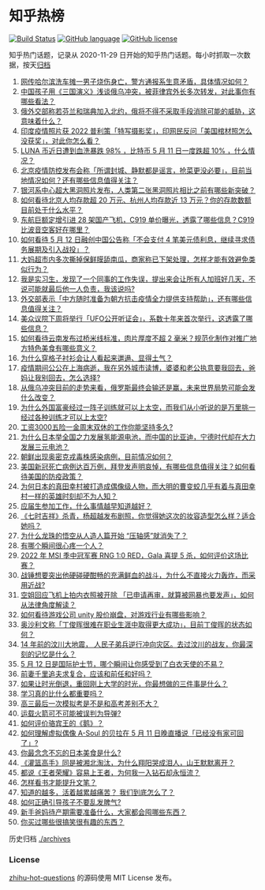 # 知乎热榜
[![Build Status](https://github.com/ToWeLong/zhihu-hot-questions/workflows/CI/badge.svg)](https://github.com/ToWeLong/zhihu-hot-questions/actions)
[![GitHub language](https://img.shields.io/badge/language-golang-orange.svg)](https://golang.org/)
[![GitHub license](https://img.shields.io/github/license/ToWeLong/zhihu-hot-questions)](https://github.com/ToWeLong/zhihu-hot-questions/blob/main/LICENSE)

知乎热门话题，记录从 2020-11-29 日开始的知乎热门话题。每小时抓取一次数据，按天[归档](./archives)

<!-- BEGIN -->

1. [网传哈尔滨洗车摊一男子烧伤身亡，警方通报系生意矛盾，具体情况如何？](https://www.zhihu.com/question/532498361)
1. [中国孩子用《三国演义》浅谈俄乌冲突，被菲律宾外长多次转发，对此事你有哪些看法？](https://www.zhihu.com/question/532436193)
1. [俄外交部称若芬兰和瑞典加入北约，俄将不得不采取手段消除可能的威胁，这意味着什么？](https://www.zhihu.com/question/532512031)
1. [印度疫情照片获 2022 普利策「特写摄影奖」，印网民反问「美国棺材照怎么没获奖」，对此你怎么看？](https://www.zhihu.com/question/532319690)
1. [LUNA 币近日遭到血洗暴跌 98% ，比特币 5 月 11 日一度跌超 10% ，什么情况？](https://www.zhihu.com/question/532404450)
1. [北京疫情防控发布会称「所谓封城、静默都是谣言，抢菜更没必要」，目前当地情况如何？还有哪些信息值得关注？](https://www.zhihu.com/question/532505800)
1. [银河系中心超大黑洞照片发布，人类第二张黑洞照片相比之前有哪些新突破？](https://www.zhihu.com/question/530632972)
1. [如何看待北京人均存款超 20 万元、杭州人均存款近 13 万元？你的存款数额目前处于什么水平？](https://www.zhihu.com/question/532362180)
1. [东航巨额定增引进 28 架国产飞机，C919 单价曝光，透露了哪些信息？C919比波音空客好在哪里？](https://www.zhihu.com/question/532324692)
1. [如何看待 5 月 12 日融创中国公告称「不会支付 4 笔美元债利息，继续寻求债务展期及引入战投」？](https://www.zhihu.com/question/532441826)
1. [大妈超市内多次撕掉保鲜膜舔南瓜，商家称已下架处理，怎样才能有效避免类似行为？](https://www.zhihu.com/question/532395839)
1. [我是实习生，发现了一个同事的工作失误，提出来会让所有人加班好几天，不说可能就最后他一人负责，我该说吗?](https://www.zhihu.com/question/532171623)
1. [外交部表示「中方随时准备为朝方抗击疫情全力提供支持帮助」，还有哪些信息值得关注？](https://www.zhihu.com/question/532484087)
1. [美众议院下周将举行「UFO公开听证会」，系数十年来首次举行，这透露了哪些信息？](https://www.zhihu.com/question/532281306)
1. [如何看待云南发布过桥米线标准，肉片厚度不超 2 毫米？规范化制作对推广地方特色美食有哪些意义？](https://www.zhihu.com/question/532337584)
1. [为什么穿格子衬衫会让人看起来邋遢、显得土气？](https://www.zhihu.com/question/23344717)
1. [疫情期间公公在上海病逝，我在另外城市读博，婆婆和老公执意要我回去，爸妈让我别回去，怎么选择?](https://www.zhihu.com/question/526429805)
1. [从俄乌冲突目前的走势来看，俄罗斯最终会输还是赢，未来世界局势可能会发什么改变？](https://www.zhihu.com/question/532332544)
1. [为什么外国富豪经过一阵子训练就可以上太空，而我们从小听说的是万里挑一经过各种训练才可以上太空?](https://www.zhihu.com/question/527114023)
1. [工资3000五险一金周末双休的工作你能坚持多久?](https://www.zhihu.com/question/452432398)
1. [为什么日本举全国之力发展氢能源电池，而中国的比亚迪，宁德时代却在大力发展三元电池？](https://www.zhihu.com/question/271987417)
1. [朝鲜出现奥密克戎毒株感染病例，目前情况如何？](https://www.zhihu.com/question/532392528)
1. [美国新冠死亡病例达百万例，拜登发声明哀悼，有哪些信息值得关注？如何看待美国的防疫政策？](https://www.zhihu.com/question/532523235)
1. [为何日本的真田幸村被打造成偶像级人物，而大明的曹变蛟几乎有着与真田幸村一样的英雄时刻却不为人知？](https://www.zhihu.com/question/532048260)
1. [应届生参加工作，什么事情越早知道越好？](https://www.zhihu.com/question/407372614)
1. [《七时吉祥》杀青，杨超越发布剧照，你觉得她这次的妆容造型怎么样？适合她吗？](https://www.zhihu.com/question/532122550)
1. [为什么龙珠的悟空从人造人篇开始  “压轴感”就消失了？](https://www.zhihu.com/question/305197702)
1. [有哪个瞬间很心疼一个人？](https://www.zhihu.com/question/310111773)
1. [2022 年 MSI 季中冠军赛 RNG 1:0 RED，Gala 喜提 5 杀，如何评价这场比赛？](https://www.zhihu.com/question/532505530)
1. [战锤想要突出他硬碰硬酣畅的充满鲜血的战斗，为什么不直接火力轰炸，而采用近战?](https://www.zhihu.com/question/532195042)
1. [空姐回应飞机上拍内衣照被开除 「已申请再审，就算被网暴也要发声」，如何从法律角度解读？](https://www.zhihu.com/question/532483654)
1. [如何看待游戏公司 unity 股价崩盘，对游戏行业有哪些影响？](https://www.zhihu.com/question/532367490)
1. [奥沙利文称「丁俊晖很难在职业生涯中取得更大成功」，目前丁俊晖的状态如何？](https://www.zhihu.com/question/532023834)
1. [14 年前的汶川大地震， 人民子弟兵逆行冲向灾区。去过汶川的战友，你最深刻的记忆是什么？](https://www.zhihu.com/question/532414362)
1. [5 月 12 日是国际护士节，哪个瞬间让你感受到了白衣天使的不易？](https://www.zhihu.com/question/532240998)
1. [前妻千里追夫求复合，应该和前任和好吗？](https://www.zhihu.com/question/532292073)
1. [如果让时光倒退，重回刚上大学的时光，你最想做的三件事是什么？](https://www.zhihu.com/question/532273026)
1. [学习真的比什么都重要吗？](https://www.zhihu.com/question/532358462)
1. [高三最后一次模拟考是不是和高考差别不大？](https://www.zhihu.com/question/532266763)
1. [运载火箭可不可能被误判为导弹?](https://www.zhihu.com/question/531200411)
1. [如何评价骆宾王的《鹅》？](https://www.zhihu.com/question/264537280)
1. [如何理解虚拟偶像 A-Soul 的贝拉在 5 月 11 日晚直播说「已经没有家可回了」?](https://www.zhihu.com/question/532363706)
1. [你最念念不忘的日本美食是什么?](https://www.zhihu.com/question/413351471)
1. [《灌篮高手》同是被湘北淘汰，为什么翔阳哭成泪人，山王默默离开？](https://www.zhihu.com/question/532238706)
1. [都说《王者荣耀》容易上王者，为何我一入钻石却永恒流？](https://www.zhihu.com/question/521835453)
1. [怎样看书才能提升文笔？](https://www.zhihu.com/question/372795137)
1. [知道的越多，活着越累越痛苦？ 我们到底怎么了？](https://www.zhihu.com/question/532333279)
1. [如何正确引导孩子不要乱发脾气?](https://www.zhihu.com/question/531506525)
1. [新手爸妈待产期需要准备什么，大家都会囤哪些东西？](https://www.zhihu.com/question/524575343)
1. [你买过哪些很搞笑很有趣的东西？](https://www.zhihu.com/question/532255481)

<!-- END -->

历史归档 [./archives](./archives)


### License
[zhihu-hot-questions](https://github.com/towelong/zhihu-hot-questions) 的源码使用 MIT License 发布。